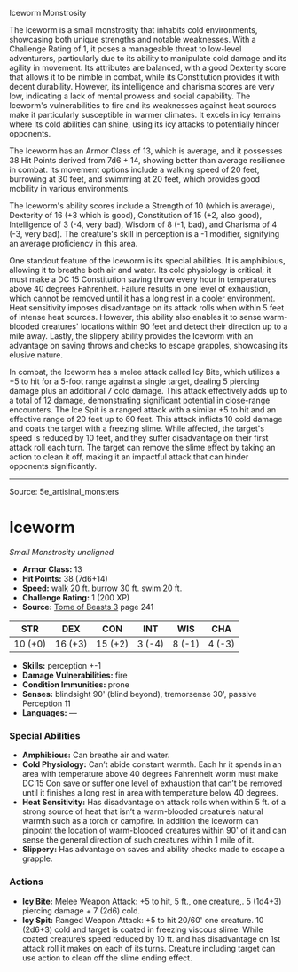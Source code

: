 <MonsterName/>Iceworm</MonsterName>
<CreatureType/>Monstrosity</CreatureType>

<summary>The Iceworm is a small monstrosity that inhabits cold environments, showcasing both unique strengths and notable weaknesses. With a Challenge Rating of 1, it poses a manageable threat to low-level adventurers, particularly due to its ability to manipulate cold damage and its agility in movement. Its attributes are balanced, with a good Dexterity score that allows it to be nimble in combat, while its Constitution provides it with decent durability. However, its intelligence and charisma scores are very low, indicating a lack of mental prowess and social capability. The Iceworm's vulnerabilities to fire and its weaknesses against heat sources make it particularly susceptible in warmer climates. It excels in icy terrains where its cold abilities can shine, using its icy attacks to potentially hinder opponents.</summary>

<detail>

The Iceworm has an Armor Class of 13, which is average, and it possesses 38 Hit Points derived from 7d6 + 14, showing better than average resilience in combat. Its movement options include a walking speed of 20 feet, burrowing at 30 feet, and swimming at 20 feet, which provides good mobility in various environments.

The Iceworm's ability scores include a Strength of 10 (which is average), Dexterity of 16 (+3 which is good), Constitution of 15 (+2, also good), Intelligence of 3 (-4, very bad), Wisdom of 8 (-1, bad), and Charisma of 4 (-3, very bad). The creature's skill in perception is a -1 modifier, signifying an average proficiency in this area.

One standout feature of the Iceworm is its special abilities. It is amphibious, allowing it to breathe both air and water. Its cold physiology is critical; it must make a DC 15 Constitution saving throw every hour in temperatures above 40 degrees Fahrenheit. Failure results in one level of exhaustion, which cannot be removed until it has a long rest in a cooler environment. Heat sensitivity imposes disadvantage on its attack rolls when within 5 feet of intense heat sources. However, this ability also enables it to sense warm-blooded creatures' locations within 90 feet and detect their direction up to a mile away. Lastly, the slippery ability provides the Iceworm with an advantage on saving throws and checks to escape grapples, showcasing its elusive nature.

In combat, the Iceworm has a melee attack called Icy Bite, which utilizes a +5 to hit for a 5-foot range against a single target, dealing 5 piercing damage plus an additional 7 cold damage. This attack effectively adds up to a total of 12 damage, demonstrating significant potential in close-range encounters. The Ice Spit is a ranged attack with a similar +5 to hit and an effective range of 20 feet up to 60 feet. This attack inflicts 10 cold damage and coats the target with a freezing slime. While affected, the target's speed is reduced by 10 feet, and they suffer disadvantage on their first attack roll each turn. The target can remove the slime effect by taking an action to clean it off, making it an impactful attack that can hinder opponents significantly.</detail>



---

Source: 5e_artisinal_monsters

# Iceworm

*Small* *Monstrosity* *unaligned*

- **Armor Class:** 13
- **Hit Points:** 38 (7d6+14)
- **Speed:** walk 20 ft. burrow 30 ft. swim 20 ft.
- **Challenge Rating:** 1 (200 XP)
- **Source:** [Tome of Beasts 3](https://koboldpress.com/kpstore/product/tome-of-beasts-3-for-5th-edition/) page 241

| STR | DEX | CON | INT | WIS | CHA |
| --- | --- | --- | --- | --- | --- |
| 10 (+0) | 16 (+3) | 15 (+2) | 3 (-4) | 8 (-1) | 4 (-3) |

- **Skills:** perception +-1
- **Damage Vulnerabilities:** fire
- **Condition Immunities:** prone
- **Senses:** blindsight 90' (blind beyond), tremorsense 30', passive Perception 11
- **Languages:** —

### Special Abilities

- **Amphibious:** Can breathe air and water.
- **Cold Physiology:** Can’t abide constant warmth. Each hr it spends in an area with temperature above 40 degrees Fahrenheit worm must make DC 15 Con save or suffer one level of exhaustion that can’t be removed until it finishes a long rest in area with temperature below 40 degrees.
- **Heat Sensitivity:** Has disadvantage on attack rolls when within 5 ft. of a strong source of heat that isn’t a warm-blooded creature’s natural warmth such as a torch or campfire. In addition the iceworm can pinpoint the location of warm-blooded creatures within 90' of it and can sense the general direction of such creatures within 1 mile of it.
- **Slippery:** Has advantage on saves and ability checks made to escape a grapple.

### Actions

- **Icy Bite:** Melee Weapon Attack: +5 to hit, 5 ft., one creature,. 5 (1d4+3) piercing damage + 7 (2d6) cold.
- **Icy Spit:** Ranged Weapon Attack: +5 to hit 20/60' one creature. 10 (2d6+3) cold and target is coated in freezing viscous slime. While coated creature’s speed reduced by 10 ft. and has disadvantage on 1st attack roll it makes on each of its turns. Creature including target can use action to clean off the slime ending effect.




